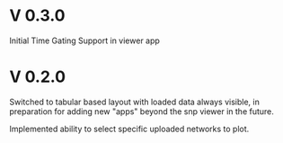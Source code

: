# V 0.3.0
Initial Time Gating Support in viewer app

# V 0.2.0
Switched to tabular based layout with loaded data always visible,
in preparation for adding new "apps" beyond the snp viewer in the future.

Implemented ability to select specific uploaded networks to plot.
